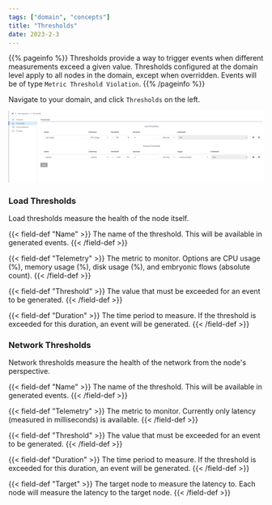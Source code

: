 ```yaml
---
tags: ["domain", "concepts"]
title: "Thresholds"
date: 2023-2-3
---
```


{{% pageinfo %}}
Thresholds provide a way to trigger events when different measurements exceed a given value. Thresholds configured at the domain level apply to all nodes in the domain, except when overridden. Events will be of type `Metric Threshold Violation`.
{{% /pageinfo %}}

Navigate to your domain, and click `Thresholds` on the left.

![img](list.png)

### Load Thresholds

Load thresholds measure the health of the node itself.

{{< field-def "Name" >}}
The name of the threshold. This will be available in generated events.
{{< /field-def >}}

{{< field-def "Telemetry" >}}
The metric to monitor. Options are CPU usage (%), memory usage (%), disk usage (%), and embryonic flows (absolute count).
{{< /field-def >}}

{{< field-def "Threshold" >}}
The value that must be exceeded for an event to be generated.
{{< /field-def >}}

{{< field-def "Duration" >}}
The time period to measure. If the threshold is exceeded for this duration, an event will be generated.
{{< /field-def >}}

### Network Thresholds

Network thresholds measure the health of the network from the node's perspective.

{{< field-def "Name" >}}
The name of the threshold. This will be available in generated events.
{{< /field-def >}}

{{< field-def "Telemetry" >}}
The metric to monitor. Currently only latency (measured in milliseconds) is available.
{{< /field-def >}}

{{< field-def "Threshold" >}}
The value that must be exceeded for an event to be generated.
{{< /field-def >}}

{{< field-def "Duration" >}}
The time period to measure. If the threshold is exceeded for this duration, an event will be generated.
{{< /field-def >}}

{{< field-def "Target" >}}
The target node to measure the latency to. Each node will measure the latency to the target node.
{{< /field-def >}}
